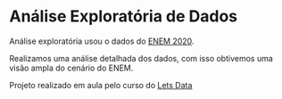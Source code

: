 # Análise Exploratória de Dados
 
 Análise exploratória usou o dados do [ENEM 2020](https://www.gov.br/inep/pt-br/acesso-a-informacao/dados-abertos/microdados/enem).
 
 Realizamos uma análise detalhada dos dados, com isso obtivemos uma visão ampla do cenário do ENEM.
 
 Projeto realizado em aula pelo curso do [Lets Data](https://www.letsdata.ai/sobre-nos)

